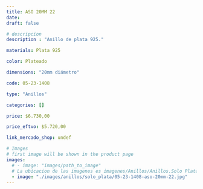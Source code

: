 ```yaml
---
title: ASO 20MM 22
date: 
draft: false

# descripcion
description : "Anillo de plata 925."

materials: Plata 925

color: Plateado

dimensions: "20mm diámetro"

code: 05-23-1408

type: "Anillos"

categories: []

price: $6.730,00

price_eftvo: $5.720,00

link_mercado_shop: undef

# Images
# first image will be shown in the product page
images:
  # - image: "images/path_to_image"
  # La ubicacion de las imagenes es imagenes/Anillos/Anillos.Solo Plata/05-23-1408-aso-20mm-22
  - image: "./images/anillos/solo_plata/05-23-1408-aso-20mm-22.jpg"
---
```

